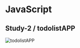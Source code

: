 # JavaScript
## Study-2 / todolistAPP
![todolistAPP](https://github.com/balciemirhan/JavaScript/assets/116453429/7f016b6d-2f94-43ee-a1b5-6faeccfd2258)
